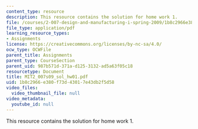 ```yaml
---
content_type: resource
description: This resource contains the solution for home work 1.
file: /courses/2-007-design-and-manufacturing-i-spring-2009/1b8c2966e380f73d43017e43db2f5d58_MIT2_007s09_sol_hw01.pdf
file_type: application/pdf
learning_resource_types:
- Assignments
license: https://creativecommons.org/licenses/by-nc-sa/4.0/
ocw_type: OCWFile
parent_title: Assignments
parent_type: CourseSection
parent_uid: 987b571d-371a-d125-3132-ad5a63f05c18
resourcetype: Document
title: MIT2_007s09_sol_hw01.pdf
uid: 1b8c2966-e380-f73d-4301-7e43db2f5d58
video_files:
  video_thumbnail_file: null
video_metadata:
  youtube_id: null
---
```

This resource contains the solution for home work 1.